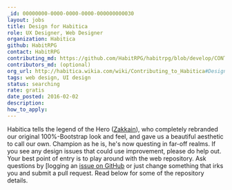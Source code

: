 ```yaml
---
_id: 00000000-0000-0000-0000-000000000030
layout: jobs
title: Design for Habitica
role: UX Designer, Web Designer
organization: Habitica
github: HabitRPG
contact: HabitRPG
contributing_md: https://github.com/HabitRPG/habitrpg/blob/develop/CONTRIBUTING.md
contributors_md: (optional)
org_url: http://habitica.wikia.com/wiki/Contributing_to_Habitica#Designers
tags: web design, UI design
status: searching
rate: gratis
date_posted: 2016-02-02
description:
how_to_apply:
---
```

Habitica tells the legend of the Hero ([Zakkain](https://github.com/zakkain)), who completely rebranded our original 100%-Bootstrap look and feel, and gave us a beautiful aesthetic to call our own.
Champion as he is, he's now questing in far-off realms.
If you see any design issues that could use improvement, please do help out.
Your best point of entry is to play around with the web repository.
Ask questions by [logging an [issue on GitHub](https://github.com/HabitRPG/habitrpg/issues/2760) or just change something that irks you and submit a pull request.
Read below for some of the repository details.
